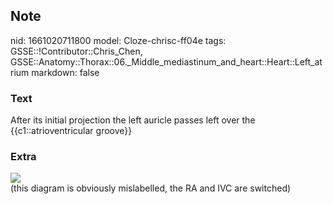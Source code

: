 ## Note
nid: 1661020711800
model: Cloze-chrisc-ff04e
tags: GSSE::!Contributor::Chris_Chen, GSSE::Anatomy::Thorax::06._Middle_mediastinum_and_heart::Heart::Left_atrium
markdown: false

### Text
<div class="toggle">
  After its initial projection the left auricle passes left over
  the {{c1::atrioventricular groove}}
</div>

### Extra
<img src="left-atrium.jpg">
<div>
  (this diagram is obviously mislabelled, the RA and IVC are
  switched)
</div>

